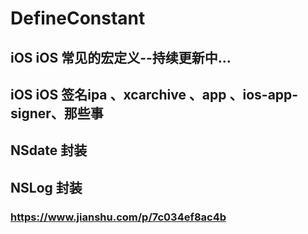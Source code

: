 # DefineConstant
## iOS iOS 常见的宏定义--持续更新中...
## iOS iOS 签名ipa 、xcarchive 、app 、ios-app-signer、那些事
## NSdate 封装
## NSLog  封装
### https://www.jianshu.com/p/7c034ef8ac4b

